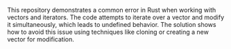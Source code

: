 This repository demonstrates a common error in Rust when working with vectors and iterators.  The code attempts to iterate over a vector and modify it simultaneously, which leads to undefined behavior. The solution shows how to avoid this issue using techniques like cloning or creating a new vector for modification.